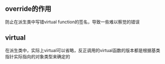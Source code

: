 ## override的作用
防止在派生类中写错virtual function的签名，导致一些难以察觉的错误

## virtual
在派生类中，实际上virtual可以省略，反正调用的virtual函数的版本都是根据基类指针实际指向的对象类型来确定的